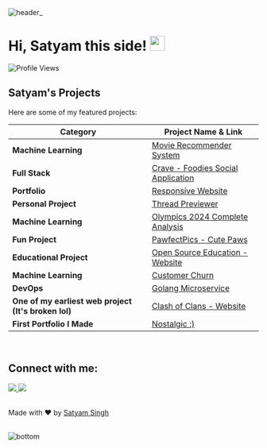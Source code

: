 <img src="https://github.com/user-attachments/assets/9216c901-7956-4f4c-a1e7-8d1b8cbd6374" alt="header_" />

<h1>
  Hi, Satyam this side!
  <img src="https://media.giphy.com/media/hvRJCLFzcasrR4ia7z/giphy.gif" width="30">
</h1>

<img src="https://komarev.com/ghpvc/?username=satyxm&label=Profile%20Views&color=0e75b6&style=flat" alt="Profile Views" />

<br/>

## Satyam's Projects

Here are some of my featured projects:

| Category              | Project Name & Link |
|----------------------|---------------------|
| **Machine Learning** | [Movie Recommender System](https://reelarity.streamlit.app/) |
| **Full Stack** | [Crave - Foodies Social Application](https://crave-beige.vercel.app/) |
| **Portfolio** | [Responsive Website](https://satyamsportfolio.vercel.app/) |
| **Personal Project** | [Thread Previewer](https://thread-previewer.vercel.app/) |
| **Machine Learning** | [Olympics 2024 Complete Analysis](https://github.com/Satyxm/ml-projects/tree/main/ml-olympics) |
| **Fun Project** | [PawfectPics - Cute Paws](https://pawfectpics.vercel.app/) |
| **Educational Project** | [Open Source Education - Website](https://open-source-matrix.vercel.app/) |
| **Machine Learning** | [Customer Churn](https://github.com/Satyxm/customer-churn) |
| **DevOps** | [Golang Microservice](https://github.com/Satyxm/goMicroservice) |
| **One of my earliest web project (It's broken lol)** | [Clash of Clans - Website](https://satyxm.github.io/splashcoc.github.io/) |
| **First Portfolio I Made** | [Nostalgic :) ](https://satyam-s-portfolio.vercel.app/) |


<br/>

## Connect with me:

<a href="https://x.com/satyamtwts">
  <img src="https://skillicons.dev/icons?i=twitter" />
</a>
<a href="https://linkedin.com/satyams-in">
  <img src="https://skillicons.dev/icons?i=linkedin" />
</a>

<br/>
<br/>

Made with ❤️ by [Satyam Singh](https://github.com/satyxm)

<br/>

<img src="https://github.com/user-attachments/assets/dab29644-60b3-43e3-84b8-99cf4890db93" alt="bottom" />
